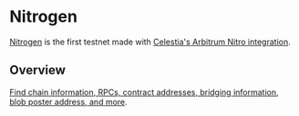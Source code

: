 # Nitrogen

[Nitrogen](https://rollup-info.altlayer.io/public/nitrogen)
is the first testnet made with
[Celestia's Arbitrum Nitro integration](./arbitrum-integration.md).

## Overview

[Find chain information, RPCs, contract addresses, bridging information,
blob poster address, and more](https://rollup-info.altlayer.io/public/nitrogen).
